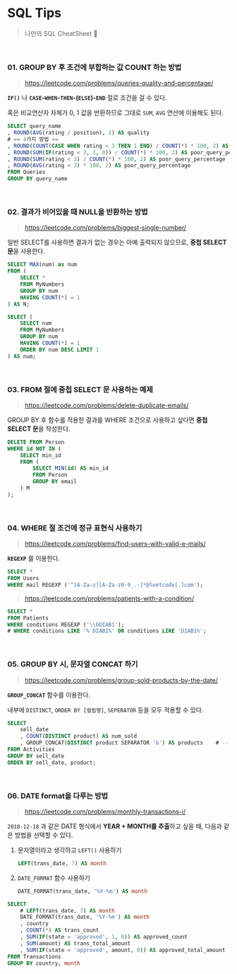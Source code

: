 # SQL Tips
> 나만의 SQL CheatSheet 📃

<br>

### 01. GROUP BY 후 조건에 부합하는 값 COUNT 하는 방법
> https://leetcode.com/problems/queries-quality-and-percentage/

**`IF()`** 나 **`CASE`-`WHEN`-`THEN`-(`ELSE`)-`END`** 절로 조건을 걸 수 있다.

혹은 비교연산자 자체가 0, 1 값을 반환하므로 그대로 `SUM`, `AVG` 연산에 이용해도 된다.

```sql
SELECT query_name
, ROUND(AVG(rating / position), 2) AS quality
# == 4가지 방법 ==
, ROUND(COUNT(CASE WHEN rating < 3 THEN 1 END) / COUNT(*) * 100, 2) AS poor_query_percentage
, ROUND(SUM(IF(rating < 3, 1, 0)) / COUNT(*) * 100, 2) AS poor_query_percentage
, ROUND(SUM(rating < 3) / COUNT(*) * 100, 2) AS poor_query_percentage
, ROUND(AVG(rating < 3) * 100, 2) AS poor_query_percentage
FROM Queries
GROUP BY query_name
```

<br>

### 02. 결과가 비어있을 때 NULL을 반환하는 방법
> https://leetcode.com/problems/biggest-single-number/

일반 SELECT를 사용하면 결과가 없는 경우는 아예 출력되지 않으므로, **중첩 SELECT 문**을 사용한다.

```sql
SELECT MAX(num) as num
FROM (
    SELECT *
    FROM MyNumbers
    GROUP BY num
    HAVING COUNT(*) = 1
) AS N;
```
```sql
SELECT (
    SELECT num
    FROM MyNumbers
    GROUP BY num
    HAVING COUNT(*) = 1
    ORDER BY num DESC LIMIT 1
) AS num;
```

<br>

### 03. FROM 절에 중첩 SELECT 문 사용하는 예제
> https://leetcode.com/problems/delete-duplicate-emails/

GROUP BY 후 함수를 적용한 결과를 WHERE 조건으로 사용하고 싶다면 **중첩 SELECT 문**을 작성한다.

```sql
DELETE FROM Person
WHERE id NOT IN (
    SELECT min_id
    FROM (
        SELECT MIN(id) AS min_id
        FROM Person
        GROUP BY email
    ) M
);
```

<br>

### 04. WHERE 절 조건에 정규 표현식 사용하기
> https://leetcode.com/problems/find-users-with-valid-e-mails/

**`REGEXP`** 를 이용한다.

```sql
SELECT *
FROM Users
WHERE mail REGEXP ('^[A-Za-z][A-Za-z0-9_.-]*@leetcode[.]com');
```

> https://leetcode.com/problems/patients-with-a-condition/

```sql
SELECT *
FROM Patients
WHERE conditions REGEXP ('\\bDIAB1');
# WHERE conditions LIKE '% DIAB1%' OR conditions LIKE 'DIAB1%';
```

<br>

### 05. GROUP BY 시, 문자열 CONCAT 하기
> https://leetcode.com/problems/group-sold-products-by-the-date/

**`GROUP_CONCAT`** 함수를 이용한다.

내부에 `DISTINCT`, `ORDER BY [컬럼명]`, `SEPERATOR` 등을 모두 적용할 수 있다.

```sql
SELECT 
    sell_date
    , COUNT(DISTINCT product) AS num_sold
    , GROUP_CONCAT(DISTINCT product SEPARATOR '&') AS products    # -- ORDER BY product 할 필요 없음
FROM Activities
GROUP BY sell_date
ORDER BY sell_date, product;
```

<br>

### 06. DATE format을 다루는 방법
> https://leetcode.com/problems/monthly-transactions-i/

`2018-12-18` 과 같은 DATE 형식에서 **YEAR + MONTH를 추출**하고 싶을 때, 다음과 같은 방법을 선택할 수 있다.

1. 문자열이라고 생각하고 `LEFT()` 사용하기
    
    ```sql
    LEFT(trans_date, 7) AS month
    ```
    
2. `DATE_FORMAT` 함수 사용하기
    
    ```sql
    DATE_FORMAT(trans_date, '%Y-%m') AS month
    ```

```sql
SELECT 
    # LEFT(trans_date, 7) AS month
    DATE_FORMAT(trans_date, '%Y-%m') AS month
    , country
    , COUNT(*) AS trans_count
    , SUM(IF(state = 'approved', 1, 0)) AS approved_count
    , SUM(amount) AS trans_total_amount
    , SUM(IF(state = 'approved', amount, 0)) AS approved_total_amount
FROM Transactions
GROUP BY country, month
```
